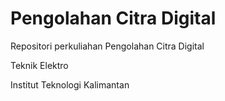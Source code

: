 # Pengolahan Citra Digital

Repositori perkuliahan Pengolahan Citra Digital

Teknik Elektro

Institut Teknologi Kalimantan
